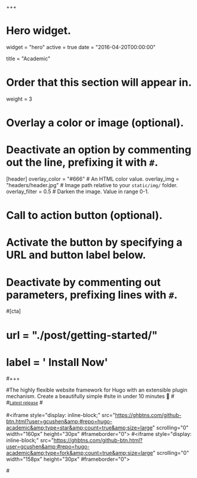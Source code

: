 +++
# Hero widget.
widget = "hero"
active = true
date = "2016-04-20T00:00:00"

title = "Academic"

# Order that this section will appear in.
weight = 3

# Overlay a color or image (optional).
#   Deactivate an option by commenting out the line, prefixing it with `#`.
[header]
  overlay_color = "#666"  # An HTML color value.
  overlay_img = "headers/header.jpg"  # Image path relative to your `static/img/` folder.
  overlay_filter = 0.5  # Darken the image. Value in range 0-1.

# Call to action button (optional).
#   Activate the button by specifying a URL and button label below.
#   Deactivate by commenting out parameters, prefixing lines with `#`.
#[cta]
#  url = "./post/getting-started/"
#  label = '<i class="fa fa-download"></i> Install Now'
#+++

#The highly flexible website framework for Hugo with an extensible plugin mechanism. Create a beautifully simple #site in under 10 minutes :rocket:
#<br>
#<small><a id="academic-release" href="https://sourcethemes.com/academic/tags/updates">Latest release</a></small>
#<br><br>
#<iframe style="display: inline-block;" src="https://ghbtns.com/github-btn.html?user=gcushen&amp;#repo=hugo-academic&amp;type=star&amp;count=true&amp;size=large" scrolling="0" width="160px" height="30px" #frameborder="0"></iframe>
#<iframe style="display: inline-block;" src="https://ghbtns.com/github-btn.html?user=gcushen&amp;#repo=hugo-academic&amp;type=fork&amp;count=true&amp;size=large" scrolling="0" width="158px" height="30px" #frameborder="0"></iframe>

#<script type="text/javascript">
#  (function defer() {
#    if (window.jQuery) {
#      jQuery(document).ready(function(){
#        GetLatestReleaseInfo();
#      });
#    } else {
#      setTimeout(function() { defer() }, 50);
#    }
#  })();  
#  function GetLatestReleaseInfo() {
#    $.getJSON('https://api.github.com/repos/gcushen/hugo-academic/tags').done(function (json) {
#      let release = json[0];
#      // let downloadURL = release.zipball_url;
#      $('#academic-release').text('Latest release ' + release.name);  
#    });    
#}  
#</script>
